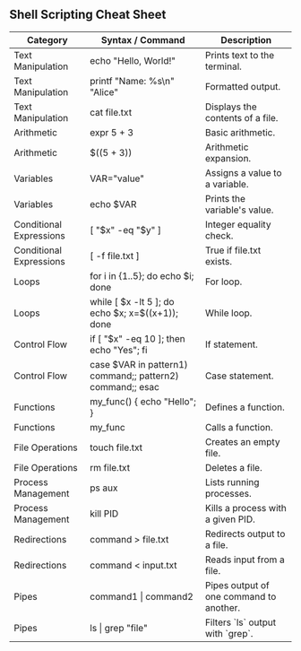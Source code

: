 <!DOCTYPE html>
<html lang="en">
<head>
    <meta charset="UTF-8">
    <meta name="viewport" content="width=device-width, initial-scale=1.0">
</head>
<body>

<h2>Shell Scripting Cheat Sheet</h2>

<table>
    <thead>
        <tr>
            <th>Category</th>
            <th>Syntax / Command</th>
            <th>Description</th>
        </tr>
    </thead>
    <tbody>
        <tr>
            <td>Text Manipulation</td>
            <td>echo "Hello, World!"</td>
            <td>Prints text to the terminal.</td>
        </tr>
        <tr>
            <td>Text Manipulation</td>
            <td>printf "Name: %s\n" "Alice"</td>
            <td>Formatted output.</td>
        </tr>
        <tr>
            <td>Text Manipulation</td>
            <td>cat file.txt</td>
            <td>Displays the contents of a file.</td>
        </tr>
        <tr>
            <td>Arithmetic</td>
            <td>expr 5 + 3</td>
            <td>Basic arithmetic.</td>
        </tr>
        <tr>
            <td>Arithmetic</td>
            <td>$((5 + 3))</td>
            <td>Arithmetic expansion.</td>
        </tr>
        <tr>
            <td>Variables</td>
            <td>VAR="value"</td>
            <td>Assigns a value to a variable.</td>
        </tr>
        <tr>
            <td>Variables</td>
            <td>echo $VAR</td>
            <td>Prints the variable's value.</td>
        </tr>
        <tr>
            <td>Conditional Expressions</td>
            <td>[ "$x" -eq "$y" ]</td>
            <td>Integer equality check.</td>
        </tr>
        <tr>
            <td>Conditional Expressions</td>
            <td>[ -f file.txt ]</td>
            <td>True if file.txt exists.</td>
        </tr>
        <tr>
            <td>Loops</td>
            <td>for i in {1..5}; do echo $i; done</td>
            <td>For loop.</td>
        </tr>
        <tr>
            <td>Loops</td>
            <td>while [ $x -lt 5 ]; do echo $x; x=$((x+1)); done</td>
            <td>While loop.</td>
        </tr>
        <tr>
            <td>Control Flow</td>
            <td>if [ "$x" -eq 10 ]; then echo "Yes"; fi</td>
            <td>If statement.</td>
        </tr>
        <tr>
            <td>Control Flow</td>
            <td>case $VAR in pattern1) command;; pattern2) command;; esac</td>
            <td>Case statement.</td>
        </tr>
        <tr>
            <td>Functions</td>
            <td>my_func() { echo "Hello"; }</td>
            <td>Defines a function.</td>
        </tr>
        <tr>
            <td>Functions</td>
            <td>my_func</td>
            <td>Calls a function.</td>
        </tr>
        <tr>
            <td>File Operations</td>
            <td>touch file.txt</td>
            <td>Creates an empty file.</td>
        </tr>
        <tr>
            <td>File Operations</td>
            <td>rm file.txt</td>
            <td>Deletes a file.</td>
        </tr>
        <tr>
            <td>Process Management</td>
            <td>ps aux</td>
            <td>Lists running processes.</td>
        </tr>
        <tr>
            <td>Process Management</td>
            <td>kill PID</td>
            <td>Kills a process with a given PID.</td>
        </tr>
        <tr>
            <td>Redirections</td>
            <td>command > file.txt</td>
            <td>Redirects output to a file.</td>
        </tr>
        <tr>
            <td>Redirections</td>
            <td>command < input.txt</td>
            <td>Reads input from a file.</td>
        </tr>
        <tr>
            <td>Pipes</td>
            <td>command1 | command2</td>
            <td>Pipes output of one command to another.</td>
        </tr>
        <tr>
            <td>Pipes</td>
            <td>ls | grep "file"</td>
            <td>Filters `ls` output with `grep`.</td>
        </tr>
    </tbody>
</table>

</body>
</html>
